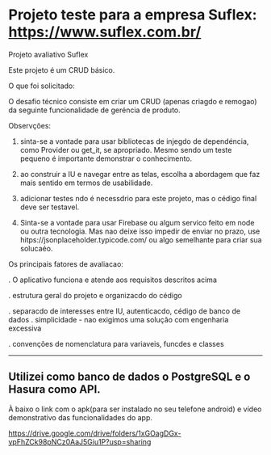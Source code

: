 # Projeto teste para a empresa Suflex: https://www.suflex.com.br/

Projeto avaliativo Suflex


Este projeto é um CRUD básico.

O que foi solicitado:

O desafio técnico consiste em criar um CRUD (apenas criagdo e remogao) da seguinte funcionalidade
de geréncia de produto.

Observções:

1. sinta-se a vontade para usar bibliotecas de injegdo de dependéncia, como Provider ou get_it, se
apropriado. Mesmo sendo um teste pequeno é importante demonstrar o conhecimento.

2. ao construir a IU e navegar entre as telas, escolha a abordagem que faz mais sentido em termos de
usabilidade.

3. adicionar testes ndo é necessdrio para este projeto, mas o cédigo final deve ser testavel.

4. Sinta-se a vontade para usar Firebase ou algum servico feito em node ou outra tecnologia. Mas nao
deixe isso impedir de enviar no prazo, use hitps://jsonplaceholder.typicode.com/ ou algo semelhante para
criar sua solucaéo.

Os principais fatores de avaliacao:

. O aplicativo funciona e atende aos requisitos descritos acima

. estrutura geral do projeto e organizacdo do cédigo

. separacdo de interesses entre IU, autenticacdo, cédigo de banco de dados
. simplicidade - nao exigimos uma solução com engenharia excessiva

. convenções de nomenclatura para variaveis, funcdes e classes

----------------------------------------------------------------------
Utilizei como banco de dados  o PostgreSQL e o Hasura como API.
----------------------------------------------------------------------

À baixo o link com o apk(para ser instalado no seu telefone android) e vídeo demonstrativo das funcionalidades do app.

https://drive.google.com/drive/folders/1xGOagDGx-ypFhZCk98pNCz0AaJ5Giu1P?usp=sharing





